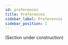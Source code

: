 ```yaml
---
id: preferences
title: Preferences
sidebar_label: Preferences
sidebar_position: 1
---
```


(Section under construction)